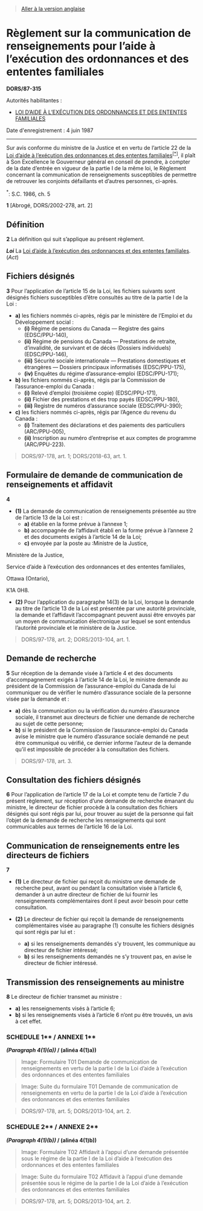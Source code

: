 > [Aller à la version anglaise](/en/Regulations/Statutory%20Orders%20and%20Regulations/87/315.md)

# Règlement sur la communication de renseignements pour l’aide à l’exécution des ordonnances et des ententes familiales

**DORS/87-315**

Autorités habilitantes : 
- [LOI D’AIDE À L’EXÉCUTION DES ORDONNANCES ET DES ENTENTES FAMILIALES](/fr/Lois/Lois%20du%20Canada/1985/ch.%204%20(2e%20suppl.).md)

Date d'enregistrement : 4 juin 1987

----------

Sur avis conforme du ministre de la Justice et en vertu de l’article 22 de la [Loi d’aide à l’exécution des ordonnances et des ententes familiales](/fr/Lois/Lois%20du%20Canada/1985/ch.%204%20(2e%20suppl.).md)<sup><a href='#nbp_SOR-87-315_f_hq_8034'>[*]</a></sup>, il plaît à Son Excellence le Gouverneur général en conseil de prendre, à compter de la date d’entrée en vigueur de la partie I de la même loi, le Règlement concernant la communication de renseignements susceptibles de permettre de retrouver les conjoints défaillants et d’autres personnes, ci-après.

<a name='nbp_SOR-87-315_f_hq_8034'><sup>*</sup></a>: S.C. 1986, ch. 5<br />



**1** [Abrogé, DORS/2002-278, art. 2]




## Définition


**2** La définition qui suit s’applique au présent règlement.

***Loi*** La [Loi d’aide à l’exécution des ordonnances et des ententes familiales](/fr/Lois/Lois%20du%20Canada/1985/ch.%204%20(2e%20suppl.).md). (*Act*)




## Fichiers désignés


**3** Pour l’application de l’article 15 de la Loi, les fichiers suivants sont désignés fichiers susceptibles d’être consultés au titre de la partie I de la Loi :
- **a)** les fichiers nommés ci-après, régis par le ministère de l’Emploi et du Développement social :
	- **(i)** Régime de pensions du Canada — Registre des gains (EDSC/PPU-140),
	- **(ii)** Régime de pensions du Canada — Prestations de retraite, d’invalidité, de survivant et de décès (Dossiers individuels) (EDSC/PPU-146),
	- **(iii)** Sécurité sociale internationale — Prestations domestiques et étrangères — Dossiers principaux informatisés (EDSC/PPU-175),
	- **(iv)** Enquêtes du régime d’assurance-emploi (EDSC/PPU-171);
- **b)** les fichiers nommés ci-après, régis par la Commission de l’assurance-emploi du Canada :
	- **(i)** Relevé d’emploi (troisième copie) (EDSC/PPU-171),
	- **(ii)** Fichier des prestations et des trop payés (EDSC/PPU-180),
	- **(iii)** Registre de numéros d’assurance sociale (EDSC/PPU-390);
- **c)** les fichiers nommés ci-après, régis par l’Agence du revenu du Canada :
	- **(i)** Traitement des déclarations et des paiements des particuliers (ARC/PPU-005),
	- **(ii)** Inscription au numéro d’entreprise et aux comptes de programme (ARC/PPU-223).
> DORS/97-178, art. 1; DORS/2018-63, art. 1.





## Formulaire de demande de communication de renseignements et affidavit


**4** 

- **(1)** La demande de communication de renseignements présentée au titre de l’article 13 de la Loi est :
	- **a)** établie en la forme prévue à l’annexe 1;
	- **b)** accompagnée de l’affidavit établi en la forme prévue à l’annexe 2 et des documents exigés à l’article 14 de la Loi;
	- **c)** envoyée par la poste au :Ministre de la Justice,

Ministère de la Justice,

Service d’aide à l’exécution des ordonnances et des ententes familiales,

Ottawa (Ontario),

K1A 0H8.



- **(2)** Pour l’application du paragraphe 14(3) de la Loi, lorsque la demande au titre de l’article 13 de la Loi est présentée par une autorité provinciale, la demande et l’affidavit l’accompagnant peuvent aussi être envoyés par un moyen de communication électronique sur lequel se sont entendus l’autorité provinciale et le ministère de la Justice.
> DORS/97-178, art. 2; DORS/2013-104, art. 1.





## Demande de recherche


**5** Sur réception de la demande visée à l’article 4 et des documents d’accompagnement exigés à l’article 14 de la Loi, le ministre demande au président de la Commission de l’assurance-emploi du Canada de lui communiquer ou de vérifier le numéro d’assurance sociale de la personne visée par la demande et :
- **a)** dès la communication ou la vérification du numéro d’assurance sociale, il transmet aux directeurs de fichier une demande de recherche au sujet de cette personne;
- **b)** si le président de la Commission de l’assurance-emploi du Canada avise le ministre que le numéro d’assurance sociale demandé ne peut être communiqué ou vérifié, ce dernier informe l’auteur de la demande qu’il est impossible de procéder à la consultation des fichiers.
> DORS/97-178, art. 3.





## Consultation des fichiers désignés


**6** Pour l’application de l’article 17 de la Loi et compte tenu de l’article 7 du présent règlement, sur réception d’une demande de recherche émanant du ministre, le directeur de fichier procède à la consultation des fichiers désignés qui sont régis par lui, pour trouver au sujet de la personne qui fait l’objet de la demande de recherche les renseignements qui sont communicables aux termes de l’article 16 de la Loi.




## Communication de renseignements entre les directeurs de fichiers


**7** 

- **(1)** Le directeur de fichier qui reçoit du ministre une demande de recherche peut, avant ou pendant la consultation visée à l’article 6, demander à un autre directeur de fichier de lui fournir les renseignements complémentaires dont il peut avoir besoin pour cette consultation.

- **(2)** Le directeur de fichier qui reçoit la demande de renseignements complémentaires visée au paragraphe (1) consulte les fichiers désignés qui sont régis par lui et :
	- **a)** si les renseignements demandés s’y trouvent, les communique au directeur de fichier intéressé;
	- **b)** si les renseignements demandés ne s’y trouvent pas, en avise le directeur de fichier intéressé.




## Transmission des renseignements au ministre


**8** Le directeur de fichier transmet au ministre :
- **a)** les renseignements visés à l’article 6;
- **b)** si les renseignements visés à l’article 6 n’ont pu être trouvés, un avis à cet effet.




### SCHEDULE 1** / ANNEXE 1** 
***(Paragraph 4(1)(a))* / (alinéa 4(1)a))**
> Image: Formulaire T01 Demande de communication de renseignements en vertu de la partie I de la Loi d’aide à l’exécution des ordonnances et des ententes familiales

> Image: Suite du formulaire T01 Demande de communication de renseignements en vertu de la partie I de la Loi d’aide à l’exécution des ordonnances et des ententes familiales

> DORS/97-178, art. 5; DORS/2013-104, art. 2.




### SCHEDULE 2** / ANNEXE 2** 
***(Paragraph 4(1)(b))* / (alinéa 4(1)b))**
> Image: Formulaire T02 Affidavit à l’appui d’une demande présentée sous le régime de la partie I de la Loi d’aide à l’exécution des ordonnances et des ententes familiales

> Image: Suite du formulaire T02 Affidavit à l’appui d’une demande présentée sous le régime de la partie I de la Loi d’aide à l’exécution des ordonnances et des ententes familiales

> DORS/97-178, art. 5; DORS/2013-104, art. 2.


